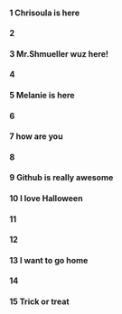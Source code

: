 #### 1 Chrisoula is here
#### 2
#### 3 Mr.Shmueller wuz here!
#### 4
#### 5 Melanie is here
#### 6
#### 7 how are you
#### 8
#### 9 Github is really awesome
#### 10 I love Halloween
#### 11 
#### 12
#### 13 I want to go home 
#### 14
#### 15 Trick or treat